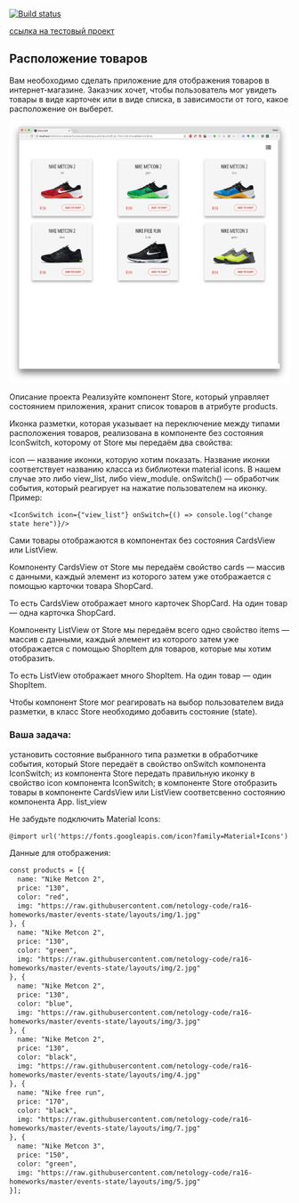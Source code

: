 [![Build status](https://ci.appveyor.com/api/projects/status/bdajy2at4486t7gb?svg=true)](https://ci.appveyor.com/project/Mariza0/react-hw2-event-state-layouts)

[ссылка на тестовый проект](https://mariza0.github.io/react-hw2-event_state-layouts/)

## Расположение товаров
Вам необоходимо сделать приложение для отображения товаров в интернет-магазине. Заказчик хочет, чтобы пользователь мог увидеть товары в виде карточек или в виде списка, в зависимости от того, какое расположение он выберет.

![cards view](./src/img/card_view.png)

Описание проекта
Реализуйте компонент Store, который управляет состоянием приложения, хранит список товаров в атрибуте products.

Иконка разметки, которая указывает на переключение между типами расположения товаров, реализована в компоненте без состояния IconSwitch, которому от Store мы передаём два свойства:

icon — название иконки, которую хотим показать. Название иконки соответствует названию класса из библиотеки material icons. В нашем случае это либо view_list, либо view_module.
onSwitch() — обработчик события, который реагирует на нажатие пользователем на иконку.
Пример:
```
<IconSwitch icon={"view_list"} onSwitch={() => console.log("change state here")}/>
```
Сами товары отображаются в компонентах без состояния CardsView или ListView.

Компоненту CardsView от Store мы передаём свойство cards — массив с данными, каждый элемент из которого затем уже отображается с помощью карточки товара ShopCard.

То есть CardsView отображает много карточек ShopCard. На один товар — одна карточка ShopCard.

Компоненту ListView от Store мы передаём всего одно свойство items — массив с данными, каждый элемент из которого затем уже отображается с помощью ShopItem для товаров, которые мы хотим отобразить.

То есть ListView отображает много ShopItem. На один товар — один ShopItem.

Чтобы компонент Store мог реагировать на выбор пользователем вида разметки, в класс Store необходимо добавить состояние (state).

### Ваша задача:

установить состояние выбранного типа разметки в обработчике события, который Store передаёт в свойство onSwitch компонента IconSwitch;
из компонента Store передать правильную иконку в свойство icon компонента IconSwitch;
в компоненте Store отобразить товары в компоненте CardsView или ListView соответсвенно состоянию компонента App.
list_view

Не забудьте подключить Material Icons:

```
@import url('https://fonts.googleapis.com/icon?family=Material+Icons')
```
Данные для отображения:

```
const products = [{
  name: "Nike Metcon 2",
  price: "130",
  color: "red",
  img: "https://raw.githubusercontent.com/netology-code/ra16-homeworks/master/events-state/layouts/img/1.jpg"
}, {
  name: "Nike Metcon 2",
  price: "130",
  color: "green",
  img: "https://raw.githubusercontent.com/netology-code/ra16-homeworks/master/events-state/layouts/img/2.jpg"
}, {
  name: "Nike Metcon 2",
  price: "130",
  color: "blue",
  img: "https://raw.githubusercontent.com/netology-code/ra16-homeworks/master/events-state/layouts/img/3.jpg"
}, {
  name: "Nike Metcon 2",
  price: "130",
  color: "black",
  img: "https://raw.githubusercontent.com/netology-code/ra16-homeworks/master/events-state/layouts/img/4.jpg"
}, {
  name: "Nike free run",
  price: "170",
  color: "black",
  img: "https://raw.githubusercontent.com/netology-code/ra16-homeworks/master/events-state/layouts/img/7.jpg"
}, {
  name: "Nike Metcon 3",
  price: "150",
  color: "green",
  img: "https://raw.githubusercontent.com/netology-code/ra16-homeworks/master/events-state/layouts/img/5.jpg"
}];
```